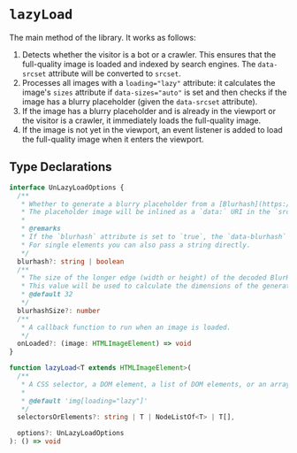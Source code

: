 # `lazyLoad`

The main method of the library. It works as follows:

1. Detects whether the visitor is a bot or a crawler. This ensures that the full-quality image is loaded and indexed by search engines. The `data-srcset` attribute will be converted to `srcset`.
2. Processes all images with a `loading="lazy"` attribute: it calculates the image's `sizes` attribute if `data-sizes="auto"` is set and then checks if the image has a blurry placeholder (given the `data-srcset` attribute).
3. If the image has a blurry placeholder and is already in the viewport or the visitor is a crawler, it immediately loads the full-quality image.
4. If the image is not yet in the viewport, an event listener is added to load the full-quality image when it enters the viewport.

## Type Declarations

```ts
interface UnLazyLoadOptions {
  /**
   * Whether to generate a blurry placeholder from a [Blurhash](https://blurha.sh/) string.
   * The placeholder image will be inlined as a `data:` URI in the `src` attribute.
   *
   * @remarks
   * If the `blurhash` attribute is set to `true`, the `data-blurhash` attribute will be used.
   * For single elements you can also pass a string directly.
   */
  blurhash?: string | boolean
  /**
   * The size of the longer edge (width or height) of the decoded BlurHash image, depending on the aspect ratio.
   * This value will be used to calculate the dimensions of the generated blurry placeholder from a Blurhash string.   *
   * @default 32
   */
  blurhashSize?: number
  /**
   * A callback function to run when an image is loaded.
   */
  onLoaded?: (image: HTMLImageElement) => void
}

function lazyLoad<T extends HTMLImageElement>(
  /**
   * A CSS selector, a DOM element, a list of DOM elements, or an array of DOM elements to lazy-load.
   *
   * @default 'img[loading="lazy"]'
   */
  selectorsOrElements?: string | T | NodeListOf<T> | T[],

  options?: UnLazyLoadOptions
): () => void
```
